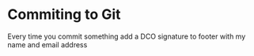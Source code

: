# Commiting to Git
Every time you commit something add a DCO signature to footer with my name and email address